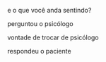 e o que você anda sentindo?

perguntou o psicólogo

vontade de trocar de psicólogo

respondeu o paciente
